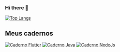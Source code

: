 ### Hi there 👋

<!--
**rsferreirawork/rsferreirawork** is a ✨ _special_ ✨ repository because its `README.md` (this file) appears on your GitHub profile.

Here are some ideas to get you started:

- 🔭 I’m currently working on ...
- 🌱 I’m currently learning ...
- 👯 I’m looking to collaborate on ...
- 🤔 I’m looking for help with ...
- 💬 Ask me about ...
- 📫 How to reach me: ...
- 😄 Pronouns: ...
- ⚡ Fun fact: ...
-->

[![Top Langs](https://github-readme-stats.vercel.app/api/top-langs/?username=rsferreirawork&hide_title=true&layout=compact&theme=yeblu&count_private=true&show_icons=true)](https://github.com/rsferreirawork)

## Meus cadernos

[![Caderno Flutter](https://img.shields.io/badge/Flutter-02569B?style=for-the-badge&logo=flutter&logoColor=white)](https://github.com/rsferreirawork/caderno-flutter)
[![Caderno Java](https://img.shields.io/badge/Java-ED8B00?style=for-the-badge&logo=java&logoColor=white)](https://github.com/rsferreirawork/caderno-java)
[![Caderno NodeJs](https://img.shields.io/badge/Node.js-339933?style=for-the-badge&logo=nodedotjs&logoColor=white)](https://github.com/rsferreirawork/caderno-nodejs.git)
